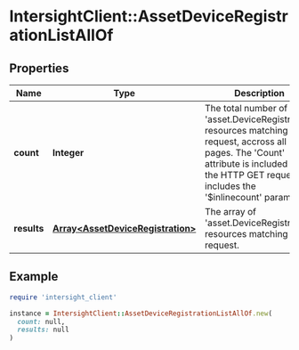 # IntersightClient::AssetDeviceRegistrationListAllOf

## Properties

| Name | Type | Description | Notes |
| ---- | ---- | ----------- | ----- |
| **count** | **Integer** | The total number of &#39;asset.DeviceRegistration&#39; resources matching the request, accross all pages. The &#39;Count&#39; attribute is included when the HTTP GET request includes the &#39;$inlinecount&#39; parameter. | [optional] |
| **results** | [**Array&lt;AssetDeviceRegistration&gt;**](AssetDeviceRegistration.md) | The array of &#39;asset.DeviceRegistration&#39; resources matching the request. | [optional] |

## Example

```ruby
require 'intersight_client'

instance = IntersightClient::AssetDeviceRegistrationListAllOf.new(
  count: null,
  results: null
)
```

